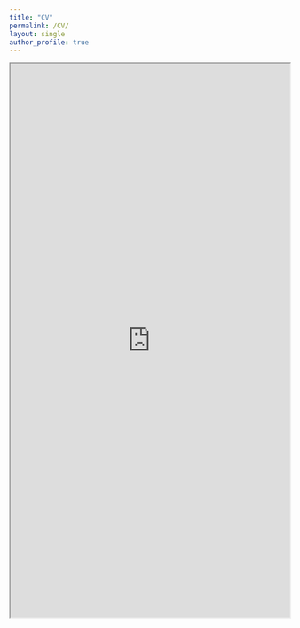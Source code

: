 ```yaml
---
title: "CV"
permalink: /CV/
layout: single
author_profile: true
---
```


<iframe src="https://drive.google.com/file/d/1xKoRw7EFm7INxKhkoYEdrV1SrcBn-p5m/view?usp=sharing" width="100%" height="1000" allow="autoplay"></iframe>
